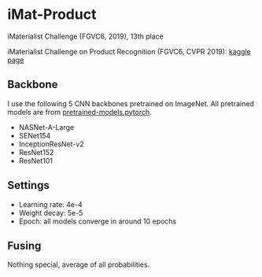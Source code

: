 # iMat-Product
iMaterialist Challenge (FGVC6, 2019), 13th place

iMaterialist Challenge on Product Recognition (FGVC6, CVPR 2019): [kaggle page](https://www.kaggle.com/c/imaterialist-product-2019)


## Backbone
I use the following 5 CNN backbones pretrained on ImageNet. All pretrained models are from [pretrained-models.pytorch](https://github.com/Cadene/pretrained-models.pytorch).
* NASNet-A-Large
* SENet154
* InceptionResNet-v2
* ResNet152
* ResNet101

## Settings
* Learning rate: 4e-4
* Weight decay: 5e-5
* Epoch: all models converge in around 10 epochs

## Fusing
Nothing special, average of all probabilities.
